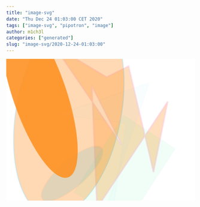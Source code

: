 ```yaml
---
title: "image-svg"
date: "Thu Dec 24 01:03:00 CET 2020"
tags: ["image-svg", "pipotron", "image"]
author: m1ch3l
categories: ["generated"]
slug: "image-svg/2020-12-24-01:03:00"
---
```


![](image.svg)
